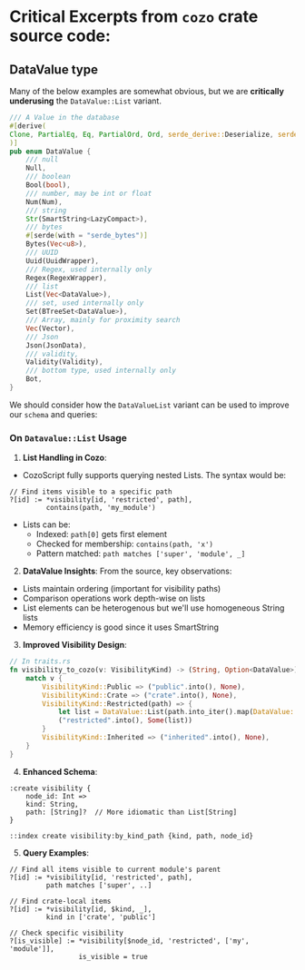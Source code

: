 # Critical Excerpts from `cozo` crate source code:

## DataValue type
Many of the below examples are somewhat obvious, but we are **critically underusing** the `DataValue::List` variant.
```rust
/// A Value in the database
#[derive(
Clone, PartialEq, Eq, PartialOrd, Ord, serde_derive::Deserialize, serde_derive::Serialize, Hash,
)]
pub enum DataValue {
    /// null
    Null,
    /// boolean
    Bool(bool),
    /// number, may be int or float
    Num(Num),
    /// string
    Str(SmartString<LazyCompact>),
    /// bytes
    #[serde(with = "serde_bytes")]
    Bytes(Vec<u8>),
    /// UUID
    Uuid(UuidWrapper),
    /// Regex, used internally only
    Regex(RegexWrapper),
    /// list
    List(Vec<DataValue>),
    /// set, used internally only
    Set(BTreeSet<DataValue>),
    /// Array, mainly for proximity search
    Vec(Vector),
    /// Json
    Json(JsonData),
    /// validity,
    Validity(Validity),
    /// bottom type, used internally only
    Bot,
}
```

We should consider how the `DataValueList` variant can be used to improve our `schema` and queries:

### On `Datavalue::List` Usage

1. **List Handling in Cozo**:
- CozoScript fully supports querying nested Lists. The syntax would be:
```cozo
// Find items visible to a specific path
?[id] := *visibility[id, 'restricted', path],
         contains(path, 'my_module')
```
- Lists can be:
  - Indexed: `path[0]` gets first element
  - Checked for membership: `contains(path, 'x')`
  - Pattern matched: `path matches ['super', 'module', _]`

2. **DataValue Insights**:
From the source, key observations:
- Lists maintain ordering (important for visibility paths)
- Comparison operations work depth-wise on lists
- List elements can be heterogenous but we'll use homogeneous String lists
- Memory efficiency is good since it uses SmartString

3. **Improved Visibility Design**:

```rust
// In traits.rs
fn visibility_to_cozo(v: VisibilityKind) -> (String, Option<DataValue>) {
    match v {
        VisibilityKind::Public => ("public".into(), None),
        VisibilityKind::Crate => ("crate".into(), None),
        VisibilityKind::Restricted(path) => {
            let list = DataValue::List(path.into_iter().map(DataValue::from).collect());
            ("restricted".into(), Some(list))
        }
        VisibilityKind::Inherited => ("inherited".into(), None),
    }
}
```

4. **Enhanced Schema**:
```cozo
:create visibility {
    node_id: Int =>
    kind: String,
    path: [String]?  // More idiomatic than List[String]
}

::index create visibility:by_kind_path {kind, path, node_id}
```

5. **Query Examples**:
```cozo
// Find all items visible to current module's parent
?[id] := *visibility[id, 'restricted', path],
         path matches ['super', ..]

// Find crate-local items
?[id] := *visibility[id, $kind, _],
         kind in ['crate', 'public']

// Check specific visibility
?[is_visible] := *visibility[$node_id, 'restricted', ['my', 'module']],
                 is_visible = true
```

